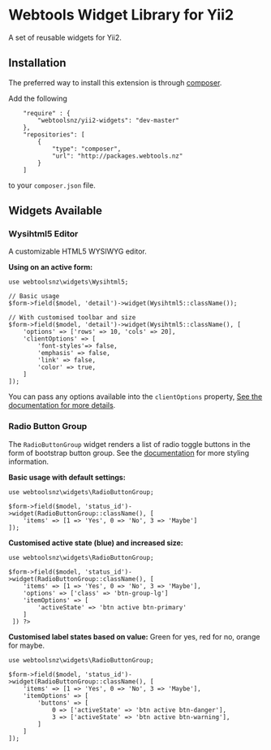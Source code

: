 # Webtools Widget Library for Yii2

A set of reusable widgets for Yii2.

## Installation

The preferred way to install this extension is through [composer](http://getcomposer.org/download/).

Add the following 

~~~
    "require" : {
        "webtoolsnz/yii2-widgets": "dev-master"
    }, 
    "repositories": [
        {
            "type": "composer",
            "url": "http://packages.webtools.nz"
        }
    ]
~~~

to your `composer.json` file.


## Widgets Available


### Wysihtml5 Editor
A customizable HTML5 WYSIWYG editor.

**Using on an active form:**
~~~
use webtoolsnz\widgets\Wysihtml5;

// Basic usage
$form->field($model, 'detail')->widget(Wysihtml5::className());

// With customised toolbar and size
$form->field($model, 'detail')->widget(Wysihtml5::className(), [
	'options' => ['rows' => 10, 'cols' => 20],
	'clientOptions' => [
		'font-styles'=> false,
    	'emphasis' => false,
    	'link' => false,
        'color' => true,
	]
]);
~~~

You can pass any options available into the `clientOptions` property, [See the documentation for more details](https://github.com/Waxolunist/bootstrap3-wysihtml5-bower).


### Radio Button Group

The `RadioButtonGroup` widget renders a list of radio toggle buttons in the form of bootstrap button group. See the [documentation](http://getbootstrap.com/components/#btn-groups)  for more styling information.

**Basic usage with default settings:**
~~~
use webtoolsnz\widgets\RadioButtonGroup;

$form->field($model, 'status_id')->widget(RadioButtonGroup::className(), [
	'items' => [1 => 'Yes', 0 => 'No', 3 => 'Maybe']
]);
~~~

**Customised active state (blue) and increased size:**
~~~
use webtoolsnz\widgets\RadioButtonGroup;

$form->field($model, 'status_id')->widget(RadioButtonGroup::className(), [
	'items' => [1 => 'Yes', 0 => 'No', 3 => 'Maybe'],
	'options' => ['class' => 'btn-group-lg']
    'itemOptions' => [
    	'activeState' => 'btn active btn-primary'
    ]
 ]) ?>
~~~


**Customised label states based on value:**
Green for yes, red for no, orange for maybe.
~~~
use webtoolsnz\widgets\RadioButtonGroup;

$form->field($model, 'status_id')->widget(RadioButtonGroup::className(), [
	'items' => [1 => 'Yes', 0 => 'No', 3 => 'Maybe'],
	'itemOptions' => [
		'buttons' => [
        	0 => ['activeState' => 'btn active btn-danger'],
            3 => ['activeState' => 'btn active btn-warning'],
        ]
	]
]);
~~~

